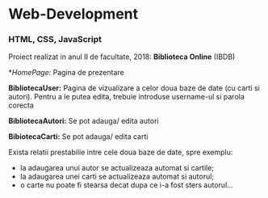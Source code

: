 # Web-Development
### HTML, CSS, JavaScript

Proiect realizat in anul II de facultate, 2018: **Biblioteca Online** (IBDB)

**HomePage:* Pagina de prezentare

**BibliotecaUser:** Pagina de vizualizare a celor doua baze de date (cu carti si autori). Pentru a le putea edita, trebuie introduse username-ul si parola corecta 

**BibliotecaAutori:** Se pot adauga/ edita autori 

**BibiotecaCarti:** Se pot adauga/ edita carti

Exista relatii prestabilie intre cele doua baze de date, spre exemplu:
  - la adaugarea unui autor se actualizeaza automat si cartile;
  - la adaugarea unei carti se actualizeaza automat si autorul;
  - o carte nu poate fi stearsa decat dupa ce i-a fost sters autorul...
